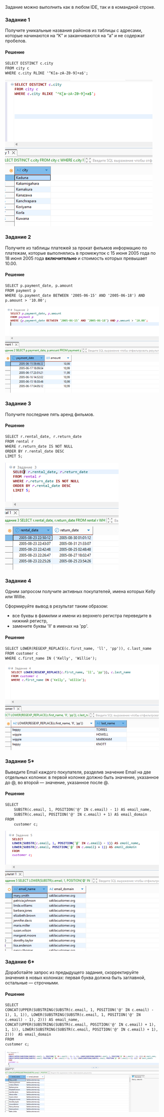 Задание можно выполнить как в любом IDE, так и в командной строке.

### Задание 1

Получите уникальные названия районов из таблицы с адресами, которые начинаются на “K” и заканчиваются на “a” и не содержат пробелов.

#### Решение
```
SELECT DISTINCT c.city
FROM city c
WHERE c.city RLIKE '^K[a-zA-Z0-9]+a$';
```
![Задание 1](image.png)

### Задание 2

Получите из таблицы платежей за прокат фильмов информацию по платежам, которые выполнялись в промежуток с 15 июня 2005 года по 18 июня 2005 года **включительно** и стоимость которых превышает 10.00.

#### Решение
```
SELECT p.payment_date, p.amount 
FROM payment p
WHERE (p.payment_date BETWEEN '2005-06-15' AND '2005-06-18') AND p.amount > '10.00';
```
![Задание 2](image-1.png)

### Задание 3

Получите последние пять аренд фильмов.

#### Решение
```
SELECT r.rental_date, r.return_date 
FROM rental r 
WHERE r.return_date IS NOT NULL
ORDER BY r.rental_date DESC
LIMIT 5;
```
![Задание 3](image-2.png)

### Задание 4

Одним запросом получите активных покупателей, имена которых Kelly или Willie. 

Сформируйте вывод в результат таким образом:
- все буквы в фамилии и имени из верхнего регистра переведите в нижний регистр,
- замените буквы 'll' в именах на 'pp'.

#### Решение
```
SELECT LOWER(REGEXP_REPLACE(c.first_name, 'll', 'pp')), c.last_name 
FROM customer c 
WHERE c.first_name IN ('Kelly', 'Willie');
```
![Задание 4](image-3.png)

### Задание 5*

Выведите Email каждого покупателя, разделив значение Email на две отдельных колонки: в первой колонке должно быть значение, указанное до @, во второй — значение, указанное после @.

#### Решение
```
SELECT
    SUBSTR(c.email, 1, POSITION('@' IN c.email) - 1) AS email_name,
    SUBSTR(c.email, POSITION('@' IN c.email) + 1) AS email_domain
FROM
    customer c;
```
![Задание 5](image-4.png)

### Задание 6*

Доработайте запрос из предыдущего задания, скорректируйте значения в новых колонках: первая буква должна быть заглавной, остальные — строчными.

#### Решение
```
SELECT 
CONCAT(UPPER(SUBSTRING(SUBSTR(c.email, 1, POSITION('@' IN c.email) - 1), 1, 1)), LOWER(SUBSTRING(SUBSTR(c.email, 1, POSITION('@' IN c.email) - 1), 2))) AS email_name,
CONCAT(UPPER(SUBSTRING(SUBSTR(c.email, POSITION('@' IN c.email) + 1), 1, 1)), LOWER(SUBSTRING(SUBSTR(c.email, POSITION('@' IN c.email) + 1), 2)))  AS email_domain
FROM 
customer c;
```
![Задание 6](image-5.png)
